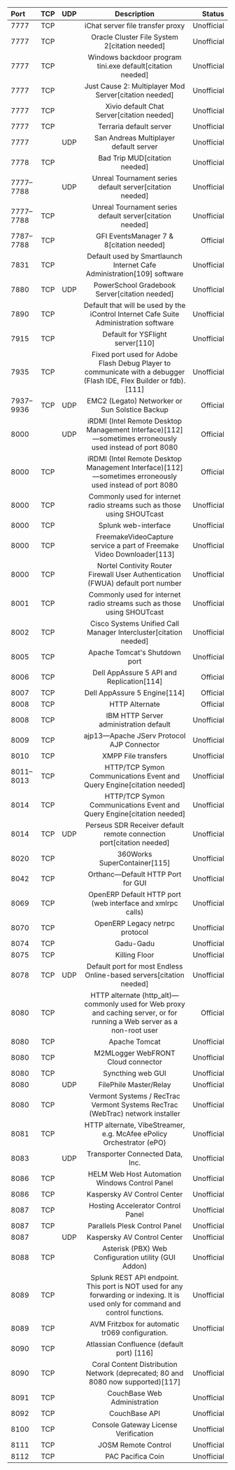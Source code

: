 | Port | TCP | UDP | Description | Status |
| :--- | :---: | :---: | :---: | ---: |
| 7777 | TCP | | iChat server file transfer proxy | Unofficial |
| 7777 | TCP | | Oracle Cluster File System 2[citation needed] | Unofficial |
| 7777 | TCP | | Windows backdoor program tini.exe default[citation needed] | Unofficial |
| 7777 | TCP | | Just Cause 2: Multiplayer Mod Server[citation needed] | Unofficial |
| 7777 | TCP | | Xivio default Chat Server[citation needed] | Unofficial |
| 7777 | TCP | | Terraria default server | Unofficial |
| 7777 | | UDP | San Andreas Multiplayer default server | Unofficial |
| 7778 | TCP | | Bad Trip MUD[citation needed] | Unofficial |
| 7777–7788 | | UDP | Unreal Tournament series default server[citation needed] | Unofficial |
| 7777–7788 | TCP | | Unreal Tournament series default server[citation needed] | Unofficial |
| 7787–7788 | TCP | | GFI EventsManager 7 & 8[citation needed] | Official |
| 7831 | TCP | | Default used by Smartlaunch Internet Cafe Administration[109] software | Unofficial |
| 7880 | TCP | UDP | PowerSchool Gradebook Server[citation needed] | Unofficial |
| 7890 | TCP | | Default that will be used by the iControl Internet Cafe Suite Administration software | Unofficial |
| 7915 | TCP | | Default for YSFlight server[110] | Unofficial |
| 7935 | TCP | | Fixed port used for Adobe Flash Debug Player to communicate with a debugger (Flash IDE, Flex Builder or fdb).[111] | Unofficial |
| 7937–9936 | TCP | UDP | EMC2 (Legato) Networker or Sun Solstice Backup | Official |
| 8000 | | UDP | iRDMI (Intel Remote Desktop Management Interface)[112]—sometimes erroneously used instead of port 8080 | Official |
| 8000 | TCP | | iRDMI (Intel Remote Desktop Management Interface)[112]—sometimes erroneously used instead of port 8080 | Official |
| 8000 | TCP | | Commonly used for internet radio streams such as those using SHOUTcast | Unofficial |
| 8000 | TCP | | Splunk web-interface | Unofficial |
| 8000 | TCP | | FreemakeVideoCapture service a part of Freemake Video Downloader[113] | Unofficial |
| 8000 | TCP | | Nortel Contivity Router Firewall User Authentication (FWUA) default port number | Unofficial |
| 8001 | TCP | | Commonly used for internet radio streams such as those using SHOUTcast | Unofficial |
| 8002 | TCP | | Cisco Systems Unified Call Manager Intercluster[citation needed] | Unofficial |
| 8005 | TCP | | Apache Tomcat's Shutdown port | Unofficial |
| 8006 | TCP | | Dell AppAssure 5 API and Replication[114] | Official |
| 8007 | TCP | | Dell AppAssure 5 Engine[114] | Official |
| 8008 | TCP | | HTTP Alternate | Official |
| 8008 | TCP | | IBM HTTP Server administration default | Unofficial |
| 8009 | TCP | | ajp13—Apache JServ Protocol AJP Connector | Unofficial |
| 8010 | TCP | | XMPP File transfers | Unofficial |
| 8011–8013 | TCP | | HTTP/TCP Symon Communications Event and Query Engine[citation needed] | Unofficial |
| 8014 | TCP | | HTTP/TCP Symon Communications Event and Query Engine[citation needed] | Unofficial |
| 8014 | TCP | UDP | Perseus SDR Receiver default remote connection port[citation needed] | Unofficial |
| 8020 | TCP | | 360Works SuperContainer[115] | Unofficial |
| 8042 | TCP | | Orthanc—Default HTTP Port for GUI | Unofficial |
| 8069 | TCP | | OpenERP Default HTTP port (web interface and xmlrpc calls) | Unofficial |
| 8070 | TCP | | OpenERP Legacy netrpc protocol | Unofficial |
| 8074 | TCP | | Gadu-Gadu | Unofficial |
| 8075 | TCP | | Killing Floor | Unofficial |
| 8078 | TCP | UDP | Default port for most Endless Online-based servers[citation needed] | Unofficial |
| 8080 | TCP | | HTTP alternate (http_alt)—commonly used for Web proxy and caching server, or for running a Web server as a non-root user | Official |
| 8080 | TCP | | Apache Tomcat | Unofficial |
| 8080 | TCP | | M2MLogger WebFRONT Cloud connector | Unofficial |
| 8080 | TCP | | Syncthing web GUI | Unofficial |
| 8080 | | UDP | FilePhile Master/Relay | Unofficial |
| 8080 | TCP | | Vermont Systems / RecTrac Vermont Systems RecTrac (WebTrac) network installer | Unofficial |
| 8081 | TCP | | HTTP alternate, VibeStreamer, e.g. McAfee ePolicy Orchestrator (ePO) | Unofficial |
| 8083 | | UDP | Transporter Connected Data, Inc. | Unofficial |
| 8086 | TCP | | HELM Web Host Automation Windows Control Panel | Unofficial |
| 8086 | TCP | | Kaspersky AV Control Center | Unofficial |
| 8087 | TCP | | Hosting Accelerator Control Panel | Unofficial |
| 8087 | TCP | | Parallels Plesk Control Panel | Unofficial |
| 8087 | | UDP | Kaspersky AV Control Center | Unofficial |
| 8088 | TCP | | Asterisk (PBX) Web Configuration utility (GUI Addon) | Unofficial |
| 8089 | TCP | | Splunk REST API endpoint. This port is NOT used for any forwarding or indexing. It is used only for command and control functions. | Unofficial |
| 8089 | TCP | | AVM Fritzbox for automatic tr069 configuration. | Unofficial |
| 8090 | TCP | | Atlassian Confluence (default port) [116] | |
| 8090 | TCP | | Coral Content Distribution Network (deprecated; 80 and 8080 now supported)[117] | Unofficial |
| 8091 | TCP | | CouchBase Web Administration | Unofficial |
| 8092 | TCP | | CouchBase API | Unofficial |
| 8100 | TCP | | Console Gateway License Verification | Unofficial |
| 8111 | TCP | | JOSM Remote Control | Unofficial |
| 8112 | TCP | | PAC Pacifica Coin | Unofficial |
